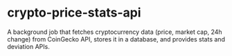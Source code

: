 # crypto-price-stats-api
A background job that fetches cryptocurrency data (price, market cap, 24h change) from CoinGecko API, stores it in a database, and provides stats and deviation APIs.
